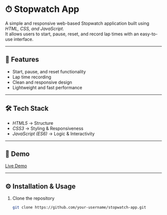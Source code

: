 # ⏱ Stopwatch App

A simple and responsive web-based Stopwatch application built using *HTML, CSS, and JavaScript*.  
It allows users to start, pause, reset, and record lap times with an easy-to-use interface.  

---

## 🚀 Features
- Start, pause, and reset functionality  
- Lap time recording  
- Clean and responsive design  
- Lightweight and fast performance  

---

## 🛠 Tech Stack
- *HTML5* → Structure  
- *CSS3* → Styling & Responsiveness  
- *JavaScript (ES6)* → Logic & Interactivity  

---

## 🎯 Demo
[Live Demo](https://sanjeev0048.github.io/Stop-clock/)  

---

## ⚙ Installation & Usage
1. Clone the repository  
   ```bash
   git clone https://github.com/your-username/stopwatch-app.git
